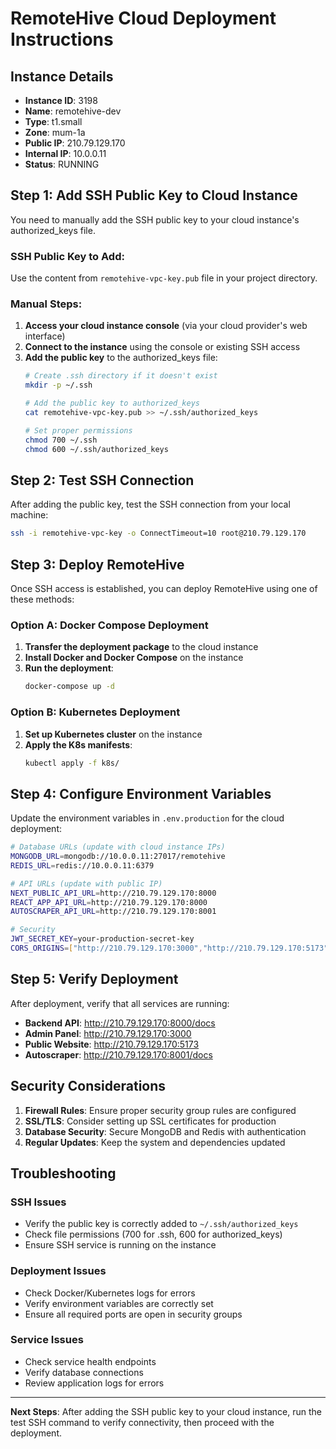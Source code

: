 # RemoteHive Cloud Deployment Instructions

## Instance Details
- **Instance ID**: 3198
- **Name**: remotehive-dev
- **Type**: t1.small
- **Zone**: mum-1a
- **Public IP**: 210.79.129.170
- **Internal IP**: 10.0.0.11
- **Status**: RUNNING

## Step 1: Add SSH Public Key to Cloud Instance

You need to manually add the SSH public key to your cloud instance's authorized_keys file.

### SSH Public Key to Add:

Use the content from `remotehive-vpc-key.pub` file in your project directory.

### Manual Steps:
1. **Access your cloud instance console** (via your cloud provider's web interface)
2. **Connect to the instance** using the console or existing SSH access
3. **Add the public key** to the authorized_keys file:
   ```bash
   # Create .ssh directory if it doesn't exist
   mkdir -p ~/.ssh
   
   # Add the public key to authorized_keys
   cat remotehive-vpc-key.pub >> ~/.ssh/authorized_keys
   
   # Set proper permissions
   chmod 700 ~/.ssh
   chmod 600 ~/.ssh/authorized_keys
   ```

## Step 2: Test SSH Connection

After adding the public key, test the SSH connection from your local machine:

```bash
ssh -i remotehive-vpc-key -o ConnectTimeout=10 root@210.79.129.170
```

## Step 3: Deploy RemoteHive

Once SSH access is established, you can deploy RemoteHive using one of these methods:

### Option A: Docker Compose Deployment
1. **Transfer the deployment package** to the cloud instance
2. **Install Docker and Docker Compose** on the instance
3. **Run the deployment**:
   ```bash
   docker-compose up -d
   ```

### Option B: Kubernetes Deployment
1. **Set up Kubernetes cluster** on the instance
2. **Apply the K8s manifests**:
   ```bash
   kubectl apply -f k8s/
   ```

## Step 4: Configure Environment Variables

Update the environment variables in `.env.production` for the cloud deployment:

```bash
# Database URLs (update with cloud instance IPs)
MONGODB_URL=mongodb://10.0.0.11:27017/remotehive
REDIS_URL=redis://10.0.0.11:6379

# API URLs (update with public IP)
NEXT_PUBLIC_API_URL=http://210.79.129.170:8000
REACT_APP_API_URL=http://210.79.129.170:8000
AUTOSCRAPER_API_URL=http://210.79.129.170:8001

# Security
JWT_SECRET_KEY=your-production-secret-key
CORS_ORIGINS=["http://210.79.129.170:3000","http://210.79.129.170:5173"]
```

## Step 5: Verify Deployment

After deployment, verify that all services are running:

- **Backend API**: http://210.79.129.170:8000/docs
- **Admin Panel**: http://210.79.129.170:3000
- **Public Website**: http://210.79.129.170:5173
- **Autoscraper**: http://210.79.129.170:8001/docs

## Security Considerations

1. **Firewall Rules**: Ensure proper security group rules are configured
2. **SSL/TLS**: Consider setting up SSL certificates for production
3. **Database Security**: Secure MongoDB and Redis with authentication
4. **Regular Updates**: Keep the system and dependencies updated

## Troubleshooting

### SSH Issues
- Verify the public key is correctly added to `~/.ssh/authorized_keys`
- Check file permissions (700 for .ssh, 600 for authorized_keys)
- Ensure SSH service is running on the instance

### Deployment Issues
- Check Docker/Kubernetes logs for errors
- Verify environment variables are correctly set
- Ensure all required ports are open in security groups

### Service Issues
- Check service health endpoints
- Verify database connections
- Review application logs for errors

---

**Next Steps**: After adding the SSH public key to your cloud instance, run the test SSH command to verify connectivity, then proceed with the deployment.
